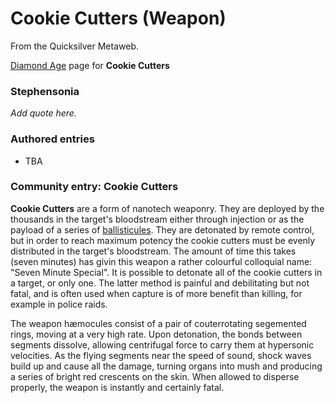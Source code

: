 
# Cookie Cutters (Weapon)

From the Quicksilver Metaweb.

[Diamond Age](/diamond-age) page for **Cookie Cutters**
### Stephensonia


*Add quote here.*

### Authored entries


* TBA


### Community entry: Cookie Cutters


**Cookie Cutters** are a form of nanotech weaponry. They are deployed by the thousands in the target's bloodstream either through injection or as the payload of a series of [ballisticules](/ballisticule). They are detonated by remote control, but in order to reach maximum potency the cookie cutters must be evenly distributed in the target's bloodstream. The amount of time this takes (seven minutes) has givin this weapon a rather colourful colloquial name: "Seven Minute Special". It is possible to detonate all of the cookie cutters in a target, or only one. The latter method is painful and debilitating but not fatal, and is often used when capture is of more benefit than killing, for example in police raids.

The weapon hæmocules consist of a pair of couterrotating segemented rings, moving at a very high rate. Upon detonation, the bonds between segments dissolve, allowing centrifugal force to carry them at hypersonic velocities. As the flying segments near the speed of sound, shock waves build up and cause all the damage, turning organs into mush and producing a series of bright red crescents on the skin. When allowed to disperse properly, the weapon is instantly and certainly fatal.
